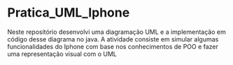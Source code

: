 # Pratica_UML_Iphone
Neste repositório desenvolvi uma diagramação UML e a implementação em código desse diagrama no java. A atividade consiste em simular algumas funcionalidades do Iphone com base nos conhecimentos de POO e fazer uma representação visual com o UML 
